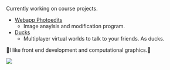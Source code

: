 Currently working on course projects.
- [Webapp Photoedits](https://github.com/ClaytonWas/WebappPhotoedits)
  - Image anaylsis and modification program. 
- [Ducks](https://github.com/ClaytonWas/Ducks)
  - Multiplayer virtual worlds to talk to your friends. As ducks.

💜I like front end development and computational graphics.💜<br>

![](https://media.giphy.com/media/tyHabTw2DXeAU/giphy.gif)

